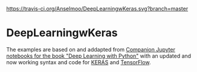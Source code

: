 https://travis-ci.org/Anselmoo/DeepLearningwKeras.svg?branch=master
# DeepLearningwKeras
The examples are based on and addapted from [Companion Jupyter notebooks for the book "Deep Learning with Python"](https://github.com/fchollet/deep-learning-with-python-notebooks) with an updated and now working syntax and code for [KERAS](https://github.com/keras-team/keras) and [TensorFlow](https://github.com/tensorflow/tensorflow).
